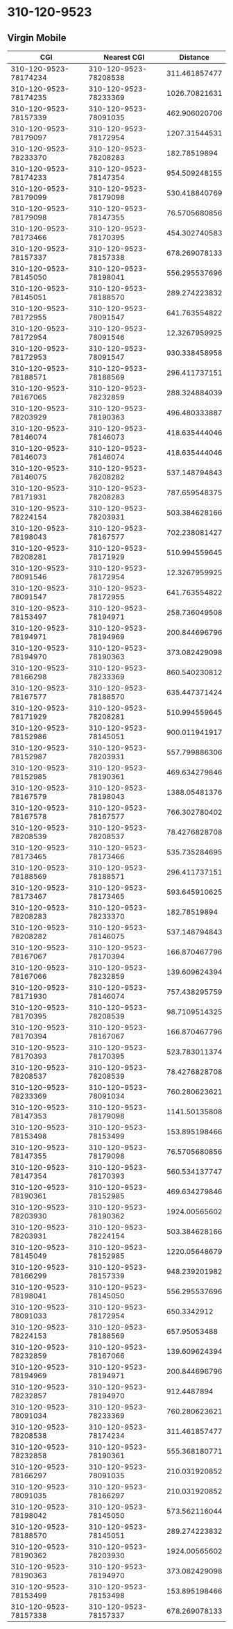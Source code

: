 # 310-120-9523
## Virgin Mobile


| CGI | Nearest CGI | Distance |
|-----|-------------|----------|
| 310-120-9523-78174234 | 310-120-9523-78208538 | 311.461857477 |
| 310-120-9523-78174235 | 310-120-9523-78233369 | 1026.70821631 |
| 310-120-9523-78157339 | 310-120-9523-78091035 | 462.906020706 |
| 310-120-9523-78179097 | 310-120-9523-78172954 | 1207.31544531 |
| 310-120-9523-78233370 | 310-120-9523-78208283 | 182.78519894 |
| 310-120-9523-78174233 | 310-120-9523-78147354 | 954.509248155 |
| 310-120-9523-78179099 | 310-120-9523-78179098 | 530.418840769 |
| 310-120-9523-78179098 | 310-120-9523-78147355 | 76.5705680856 |
| 310-120-9523-78173466 | 310-120-9523-78170395 | 454.302740583 |
| 310-120-9523-78157337 | 310-120-9523-78157338 | 678.269078133 |
| 310-120-9523-78145050 | 310-120-9523-78198041 | 556.295537696 |
| 310-120-9523-78145051 | 310-120-9523-78188570 | 289.274223832 |
| 310-120-9523-78172955 | 310-120-9523-78091547 | 641.763554822 |
| 310-120-9523-78172954 | 310-120-9523-78091546 | 12.3267959925 |
| 310-120-9523-78172953 | 310-120-9523-78091547 | 930.338458958 |
| 310-120-9523-78188571 | 310-120-9523-78188569 | 296.411737151 |
| 310-120-9523-78167065 | 310-120-9523-78232859 | 288.324884039 |
| 310-120-9523-78203929 | 310-120-9523-78190363 | 496.480333887 |
| 310-120-9523-78146074 | 310-120-9523-78146073 | 418.635444046 |
| 310-120-9523-78146073 | 310-120-9523-78146074 | 418.635444046 |
| 310-120-9523-78146075 | 310-120-9523-78208282 | 537.148794843 |
| 310-120-9523-78171931 | 310-120-9523-78208283 | 787.659548375 |
| 310-120-9523-78224154 | 310-120-9523-78203931 | 503.384628166 |
| 310-120-9523-78198043 | 310-120-9523-78167577 | 702.238081427 |
| 310-120-9523-78208281 | 310-120-9523-78171929 | 510.994559645 |
| 310-120-9523-78091546 | 310-120-9523-78172954 | 12.3267959925 |
| 310-120-9523-78091547 | 310-120-9523-78172955 | 641.763554822 |
| 310-120-9523-78153497 | 310-120-9523-78194971 | 258.736049508 |
| 310-120-9523-78194971 | 310-120-9523-78194969 | 200.844696796 |
| 310-120-9523-78194970 | 310-120-9523-78190363 | 373.082429098 |
| 310-120-9523-78166298 | 310-120-9523-78233369 | 860.540230812 |
| 310-120-9523-78167577 | 310-120-9523-78188570 | 635.447371424 |
| 310-120-9523-78171929 | 310-120-9523-78208281 | 510.994559645 |
| 310-120-9523-78152986 | 310-120-9523-78145051 | 900.011941917 |
| 310-120-9523-78152987 | 310-120-9523-78203931 | 557.799886306 |
| 310-120-9523-78152985 | 310-120-9523-78190361 | 469.634279846 |
| 310-120-9523-78167579 | 310-120-9523-78198043 | 1388.05481376 |
| 310-120-9523-78167578 | 310-120-9523-78167577 | 766.302780402 |
| 310-120-9523-78208539 | 310-120-9523-78208537 | 78.4276828708 |
| 310-120-9523-78173465 | 310-120-9523-78173466 | 535.735284695 |
| 310-120-9523-78188569 | 310-120-9523-78188571 | 296.411737151 |
| 310-120-9523-78173467 | 310-120-9523-78173465 | 593.645910625 |
| 310-120-9523-78208283 | 310-120-9523-78233370 | 182.78519894 |
| 310-120-9523-78208282 | 310-120-9523-78146075 | 537.148794843 |
| 310-120-9523-78167067 | 310-120-9523-78170394 | 166.870467796 |
| 310-120-9523-78167066 | 310-120-9523-78232859 | 139.609624394 |
| 310-120-9523-78171930 | 310-120-9523-78146074 | 757.438295759 |
| 310-120-9523-78170395 | 310-120-9523-78208539 | 98.7109514325 |
| 310-120-9523-78170394 | 310-120-9523-78167067 | 166.870467796 |
| 310-120-9523-78170393 | 310-120-9523-78170395 | 523.783011374 |
| 310-120-9523-78208537 | 310-120-9523-78208539 | 78.4276828708 |
| 310-120-9523-78233369 | 310-120-9523-78091034 | 760.280623621 |
| 310-120-9523-78147353 | 310-120-9523-78179098 | 1141.50135808 |
| 310-120-9523-78153498 | 310-120-9523-78153499 | 153.895198466 |
| 310-120-9523-78147355 | 310-120-9523-78179098 | 76.5705680856 |
| 310-120-9523-78147354 | 310-120-9523-78170393 | 560.534137747 |
| 310-120-9523-78190361 | 310-120-9523-78152985 | 469.634279846 |
| 310-120-9523-78203930 | 310-120-9523-78190362 | 1924.00565602 |
| 310-120-9523-78203931 | 310-120-9523-78224154 | 503.384628166 |
| 310-120-9523-78145049 | 310-120-9523-78152985 | 1220.05648679 |
| 310-120-9523-78166299 | 310-120-9523-78157339 | 948.239201982 |
| 310-120-9523-78198041 | 310-120-9523-78145050 | 556.295537696 |
| 310-120-9523-78091033 | 310-120-9523-78172954 | 650.3342912 |
| 310-120-9523-78224153 | 310-120-9523-78188569 | 657.95053488 |
| 310-120-9523-78232859 | 310-120-9523-78167066 | 139.609624394 |
| 310-120-9523-78194969 | 310-120-9523-78194971 | 200.844696796 |
| 310-120-9523-78232857 | 310-120-9523-78194970 | 912.4487894 |
| 310-120-9523-78091034 | 310-120-9523-78233369 | 760.280623621 |
| 310-120-9523-78208538 | 310-120-9523-78174234 | 311.461857477 |
| 310-120-9523-78232858 | 310-120-9523-78190361 | 555.368180771 |
| 310-120-9523-78166297 | 310-120-9523-78091035 | 210.031920852 |
| 310-120-9523-78091035 | 310-120-9523-78166297 | 210.031920852 |
| 310-120-9523-78198042 | 310-120-9523-78145050 | 573.562116044 |
| 310-120-9523-78188570 | 310-120-9523-78145051 | 289.274223832 |
| 310-120-9523-78190362 | 310-120-9523-78203930 | 1924.00565602 |
| 310-120-9523-78190363 | 310-120-9523-78194970 | 373.082429098 |
| 310-120-9523-78153499 | 310-120-9523-78153498 | 153.895198466 |
| 310-120-9523-78157338 | 310-120-9523-78157337 | 678.269078133 |
